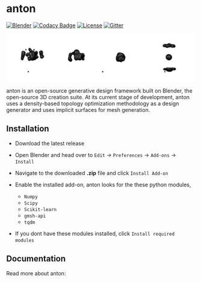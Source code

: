 # anton
[![Blender](https://img.shields.io/badge/Blender-2.80%2B-orange)](https://www.blender.org/)
[![Codacy Badge](https://app.codacy.com/project/badge/Grade/e0da62cdb7bc499b95bf70c18e8013cd)](https://www.codacy.com?utm_source=github.com&amp;utm_medium=referral&amp;utm_content=blender-for-science/anton&amp;utm_campaign=Badge_Grade)
[![License](https://img.shields.io/github/license/blender-for-science/blendmsh)](https://github.com/blender-for-science/anton/blob/master/LICENSE.md)
[![Gitter](https://badges.gitter.im/blender-for-science/community.svg)](https://gitter.im/blender-for-science/community?utm_source=badge&utm_medium=badge&utm_campaign=pr-badge)

![anton](./anton.gif)

anton is an open-source generative design framework built on Blender, the open-source 3D creation suite. At its current stage of development, anton uses a density-based topology optimization methodology as a design generator and uses implicit surfaces for mesh generation.

## Installation
*   Download the latest release
*   Open Blender and head over to ``Edit`` -> ``Preferences`` -> ``Add-ons`` -> ``Install``
*   Navigate to the downloaded **.zip** file and click ``Install Add-on``
*   Enable the installed add-on, anton looks for the these python modules,
    *   ``Numpy``
    *   ``Scipy``
    *   ``Scikit-learn``
    *   ``gmsh-api``
    *   ``tqdm``

*   If you dont have these modules installed, click ``Install required modules``

## Documentation
Read more about anton: 

